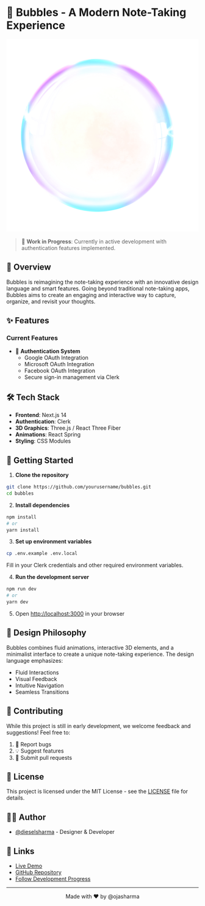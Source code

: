 # 🫧 Bubbles - A Modern Note-Taking Experience

![Bubbles Logo](public/bubble.png)

> 🚧 **Work in Progress**: Currently in active development with authentication features implemented.

## 🌟 Overview

Bubbles is reimagining the note-taking experience with an innovative design language and smart features. Going beyond traditional note-taking apps, Bubbles aims to create an engaging and interactive way to capture, organize, and revisit your thoughts.

## ✨ Features

### Current Features
- 🔐 **Authentication System**
  - Google OAuth Integration
  - Microsoft OAuth Integration
  - Facebook OAuth Integration
  - Secure sign-in management via Clerk

## 🛠️ Tech Stack

- **Frontend**: Next.js 14
- **Authentication**: Clerk
- **3D Graphics**: Three.js / React Three Fiber
- **Animations**: React Spring
- **Styling**: CSS Modules

## 🚀 Getting Started

1. **Clone the repository**
```bash
git clone https://github.com/yourusername/bubbles.git
cd bubbles
```

2. **Install dependencies**
```bash
npm install
# or
yarn install
```

3. **Set up environment variables**
```bash
cp .env.example .env.local
```
Fill in your Clerk credentials and other required environment variables.

4. **Run the development server**
```bash
npm run dev
# or
yarn dev
```

5. Open [http://localhost:3000](http://localhost:3000) in your browser

## 🎨 Design Philosophy

Bubbles combines fluid animations, interactive 3D elements, and a minimalist interface to create a unique note-taking experience. The design language emphasizes:

- Fluid Interactions
- Visual Feedback
- Intuitive Navigation
- Seamless Transitions

## 🤝 Contributing

While this project is still in early development, we welcome feedback and suggestions! Feel free to:

1. 🐛 Report bugs
2. 💡 Suggest features
3. 📝 Submit pull requests

## 📝 License

This project is licensed under the MIT License - see the [LICENSE](LICENSE) file for details.

## 👨‍💻 Author

- [@dieselsharma](https://twitter.com/dieselsharma) - Designer & Developer

## 🔗 Links

- [Live Demo](https://bubbles-note.vercel.app)
- [GitHub Repository](https://github.com/ojasharma/Bubbles)
- [Follow Development Progress](https://twitter.com/dieselsharma)

---

<p align="center">Made with ❤️ by @ojasharma</p>
